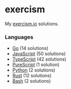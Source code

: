# exercism

My [exercism.io](https://exercism.io) solutions.

### Languages
- [Go](./go) (14 solutions)
- [JavaScript](./javascript) (50 solutions)
- [TypeScript](./typescript) (42 solutions)
- [PureScript](./purescript) (1 solution)
- [Python](./python) (2 solutions)
- [Rust](./rust) (12 solutions)
- [Bash](./bash) (2 solutions)
